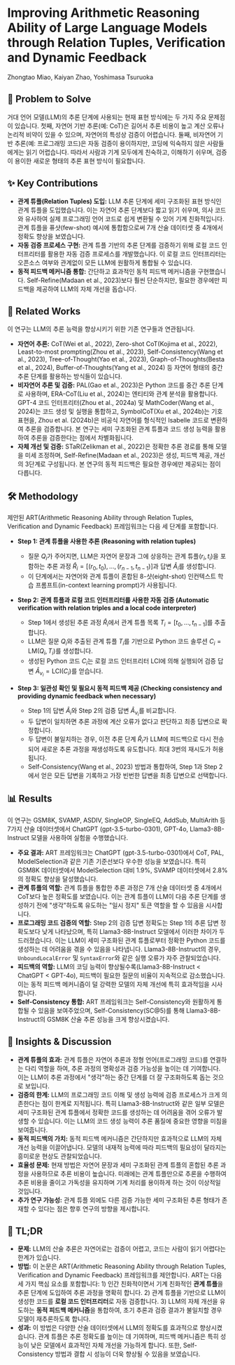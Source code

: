 # Improving Arithmetic Reasoning Ability of Large Language Models through Relation Tuples, Verification and Dynamic Feedback

Zhongtao Miao, Kaiyan Zhao, Yoshimasa Tsuruoka

## 🧩 Problem to Solve

거대 언어 모델(LLM)의 추론 단계에 사용되는 현재 표현 방식에는 두 가지 주요 문제점이 있습니다. 첫째, 자연어 기반 추론(예: CoT)은 길어서 추론 비용이 높고 계산 오류나 논리적 비약이 있을 수 있으며, 자연어의 특성상 검증이 어렵습니다. 둘째, 비자연어 기반 추론(예: 프로그래밍 코드)은 자동 검증이 용이하지만, 코딩에 익숙하지 않은 사람들에게는 읽기 어렵습니다. 따라서 사람과 기계 모두에게 친숙하고, 이해하기 쉬우며, 검증이 용이한 새로운 형태의 추론 표현 방식이 필요합니다.

## ✨ Key Contributions

- **관계 튜플(Relation Tuples) 도입:** LLM 추론 단계에 세미 구조화된 표현 방식인 관계 튜플을 도입했습니다. 이는 자연어 추론 단계보다 짧고 읽기 쉬우며, 의사 코드와 유사하여 실제 프로그래밍 언어 코드로 쉽게 변환될 수 있어 기계 친화적입니다. 관계 튜플을 퓨샷(few-shot) 예시에 통합함으로써 7개 산술 데이터셋 중 4개에서 정확도 향상을 보였습니다.
- **자동 검증 프로세스 구현:** 관계 튜플 기반의 추론 단계를 검증하기 위해 로컬 코드 인터프리터를 활용한 자동 검증 프로세스를 개발했습니다. 이 로컬 코드 인터프리터는 오픈소스 여부와 관계없이 모든 LLM에 원활하게 통합될 수 있습니다.
- **동적 피드백 메커니즘 통합:** 간단하고 효과적인 동적 피드백 메커니즘을 구현했습니다. Self-Refine(Madaan et al., 2023)보다 훨씬 단순하지만, 필요한 경우에만 피드백을 제공하여 LLM의 자체 개선을 돕습니다.

## 📎 Related Works

이 연구는 LLM의 추론 능력을 향상시키기 위한 기존 연구들과 연관됩니다.

- **자연어 추론:** CoT(Wei et al., 2022), Zero-shot CoT(Kojima et al., 2022), Least-to-most prompting(Zhou et al., 2023), Self-Consistency(Wang et al., 2023), Tree-of-Thought(Yao et al., 2023), Graph-of-Thoughts(Besta et al., 2024), Buffer-of-Thoughts(Yang et al., 2024) 등 자연어 형태의 중간 추론 단계를 활용하는 방식들이 있습니다.
- **비자연어 추론 및 검증:** PAL(Gao et al., 2023)은 Python 코드를 중간 추론 단계로 사용하며, ERA-CoT(Liu et al., 2024)는 엔티티와 관계 분석을 활용합니다. GPT-4 코드 인터프리터(Zhou et al., 2024a) 및 MathCoder(Wang et al., 2024)는 코드 생성 및 실행을 통합하고, SymbolCoT(Xu et al., 2024b)는 기호 표현을, Zhou et al. (2024b)은 비공식 자연어를 형식적인 Isabelle 코드로 변환하여 추론을 검증합니다. 본 연구는 세미 구조화된 관계 튜플과 코드 생성 능력을 활용하여 추론을 검증한다는 점에서 차별화됩니다.
- **자체 개선 및 검증:** STaR(Zelikman et al., 2022)은 정확한 추론 경로를 통해 모델을 미세 조정하며, Self-Refine(Madaan et al., 2023)은 생성, 피드백 제공, 개선의 3단계로 구성됩니다. 본 연구의 동적 피드백은 필요한 경우에만 제공되는 점이 다릅니다.

## 🛠️ Methodology

제안된 ART(Arithmetic Reasoning Ability through Relation Tuples, Verification and Dynamic Feedback) 프레임워크는 다음 세 단계를 포함합니다.

- **Step 1: 관계 튜플을 사용한 추론 (Reasoning with relation tuples)**

  - 질문 $Q_{i}$가 주어지면, LLM은 자연어 문장과 그에 상응하는 관계 튜플($r_{i}, t_{i}$)을 포함하는 추론 과정 $\hat{R}_{i} = [(r_{0}, t_{0}), \dots, (r_{n-1}, t_{n-1})]$과 답변 $\hat{A}_{i}$를 생성합니다.
  - 이 단계에서는 자연어와 관계 튜플이 혼합된 8-샷(eight-shot) 인컨텍스트 학습 프롬프트(in-context learning prompt)가 사용됩니다.

- **Step 2: 관계 튜플과 로컬 코드 인터프리터를 사용한 자동 검증 (Automatic verification with relation triples and a local code interpreter)**

  - Step 1에서 생성된 추론 과정 $\hat{R}_{i}$에서 관계 튜플 목록 $T_{i} = [t_{0}, \dots, t_{n-1}]$를 추출합니다.
  - LLM은 질문 $Q_{i}$와 추출된 관계 튜플 $T_{i}$를 기반으로 Python 코드 솔루션 $C_{i} = \text{LM}(Q_{i}, T_{i})$를 생성합니다.
  - 생성된 Python 코드 $C_{i}$는 로컬 코드 인터프리터 $\text{LCI}$에 의해 실행되어 검증 답변 $\hat{A}_{v_{i}} = \text{LCI}(C_{i})$를 얻습니다.

- **Step 3: 일관성 확인 및 필요시 동적 피드백 제공 (Checking consistency and providing dynamic feedback when necessary)**
  - Step 1의 답변 $\hat{A}_{i}$와 Step 2의 검증 답변 $\hat{A}_{v_{i}}$를 비교합니다.
  - 두 답변이 일치하면 추론 과정에 계산 오류가 없다고 판단하고 최종 답변으로 확정합니다.
  - 두 답변이 불일치하는 경우, 이전 추론 단계 $\hat{R}_{i}$가 LLM에 피드백으로 다시 전송되어 새로운 추론 과정을 재생성하도록 유도합니다. 최대 3번의 재시도가 허용됩니다.
  - Self-Consistency(Wang et al., 2023) 방법과 통합하여, Step 1과 Step 2에서 얻은 모든 답변을 기록하고 가장 빈번한 답변을 최종 답변으로 선택합니다.

## 📊 Results

이 연구는 GSM8K, SVAMP, ASDIV, SingleOP, SingleEQ, AddSub, MultiArith 등 7가지 산술 데이터셋에서 ChatGPT (gpt-3.5-turbo-0301), GPT-4o, Llama3-8B-Instruct 모델을 사용하여 실험을 수행했습니다.

- **주요 결과:** ART 프레임워크는 ChatGPT (gpt-3.5-turbo-0301)에서 CoT, PAL, ModelSelection과 같은 기존 기준선보다 우수한 성능을 보였습니다. 특히 GSM8K 데이터셋에서 ModelSelection 대비 1.9%, SVAMP 데이터셋에서 2.8%의 정확도 향상을 달성했습니다.
- **관계 튜플의 역할:** 관계 튜플을 통합한 추론 과정은 7개 산술 데이터셋 중 4개에서 CoT보다 높은 정확도를 보였습니다. 이는 관계 튜플이 LLM이 다음 추론 단계를 생성하기 전에 "생각"하도록 유도하는 "일시 정지" 토큰 역할을 할 수 있음을 시사합니다.
- **프로그래밍 코드 검증의 역할:** Step 2의 검증 답변 정확도는 Step 1의 추론 답변 정확도보다 낮게 나타났으며, 특히 Llama3-8B-Instruct 모델에서 이러한 차이가 두드러졌습니다. 이는 LLM이 세미 구조화된 관계 튜플로부터 정확한 Python 코드를 생성하는 데 어려움을 겪을 수 있음을 나타냅니다. Llama3-8B-Instruct의 경우, `UnboundLocalError` 및 `SyntaxError`와 같은 실행 오류가 자주 관찰되었습니다.
- **피드백의 역할:** LLM의 코딩 능력이 향상될수록(Llama3-8B-Instruct < ChatGPT < GPT-4o), 피드백이 필요한 질문의 비율이 지속적으로 감소했습니다. 이는 동적 피드백 메커니즘이 덜 강력한 모델의 자체 개선에 특히 효과적임을 시사합니다.
- **Self-Consistency 통합:** ART 프레임워크는 Self-Consistency와 원활하게 통합될 수 있음을 보여주었으며, Self-Consistency(SC@5)를 통해 Llama3-8B-Instruct의 GSM8K 산술 추론 성능을 크게 향상시켰습니다.

## 🧠 Insights & Discussion

- **관계 튜플의 효과:** 관계 튜플은 자연어 추론과 정형 언어(프로그래밍 코드)를 연결하는 다리 역할을 하여, 추론 과정의 명확성과 검증 가능성을 높이는 데 기여합니다. 이는 LLM이 추론 과정에서 "생각"하는 중간 단계를 더 잘 구조화하도록 돕는 것으로 보입니다.
- **검증의 한계:** LLM의 프로그래밍 코드 이해 및 생성 능력에 검증 프로세스가 크게 의존한다는 점이 한계로 지적됩니다. 특히 Llama3-8B-Instruct와 같은 일부 모델은 세미 구조화된 관계 튜플에서 정확한 코드를 생성하는 데 어려움을 겪어 오류가 발생할 수 있습니다. 이는 LLM의 코드 생성 능력이 추론 품질에 중요한 영향을 미침을 보여줍니다.
- **동적 피드백의 가치:** 동적 피드백 메커니즘은 간단하지만 효과적으로 LLM의 자체 개선 능력을 이끌어냅니다. 모델의 내재적 능력에 따라 피드백의 필요성이 달라지는 흥미로운 현상도 관찰되었습니다.
- **효율성 문제:** 현재 방법은 자연어 문장과 세미 구조화된 관계 튜플의 혼합된 추론 과정을 사용하므로 추론 비용이 높습니다. 미래에는 관계 튜플만으로 추론을 수행하여 추론 비용을 줄이고 가독성을 유지하며 기계 처리를 용이하게 하는 것이 이상적일 것입니다.
- **추가 연구 가능성:** 관계 튜플 외에도 다른 검증 가능한 세미 구조화된 추론 형태가 존재할 수 있다는 점은 향후 연구의 방향을 제시합니다.

## 📌 TL;DR

- **문제:** LLM의 산술 추론은 자연어로는 검증이 어렵고, 코드는 사람이 읽기 어렵다는 한계가 있습니다.
- **방법:** 이 논문은 ART(Arithmetic Reasoning Ability through Relation Tuples, Verification and Dynamic Feedback) 프레임워크를 제안합니다. ART는 다음 세 가지 핵심 요소를 포함합니다: 1) 인간 친화적이면서 기계 친화적인 **관계 튜플**을 추론 단계에 도입하여 추론 과정을 명확히 합니다. 2) 관계 튜플을 기반으로 LLM이 생성한 코드를 **로컬 코드 인터프리터**로 자동 검증합니다. 3) LLM의 자체 개선을 유도하는 **동적 피드백 메커니즘**을 통합하여, 초기 추론과 검증 결과가 불일치할 경우 모델이 재추론하도록 합니다.
- **성과:** 이 방법은 다양한 산술 데이터셋에서 LLM의 정확도를 효과적으로 향상시켰습니다. 관계 튜플은 추론 정확도를 높이는 데 기여하며, 피드백 메커니즘은 특히 성능이 낮은 모델에서 효과적인 자체 개선을 가능하게 합니다. 또한, Self-Consistency 방법과 결합 시 성능이 더욱 향상될 수 있음을 보였습니다.
